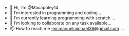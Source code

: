 - 👋 Hi, I’m @Macapoley14
- 👀 I’m interested in programming and coding ...
- 🌱 I’m currently learning programming with scratch ...
- 💞️ I’m looking to collaborate on any task available...
- 📫 How to reach me ;emmanuelmichael36@gmail.com ...

<!---
Macapoley14/Macapoley14 is a ✨ special ✨ repository because its `README.md` (this file) appears on your GitHub profile.
You can click the Preview link to take a look at your changes.
--->
